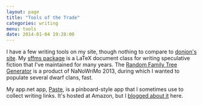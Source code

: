 ```yaml
---
layout: page
title: "Tools of the Trade"
categories: writing
menu: tools
date: 2014-01-04 19:28:00
---
```

I have a few writing tools on my site, though nothing to compare to [donjon's site](http://donjon.bin.sh).  My [sffms package](/sffms/) is a LaTeX document class for writing speculative fiction that I've maintained for many years.  The [Random Family Tree Generator](/tools/family-tree-generator/) is a product of NaNoWriMo 2013, during which I wanted to populate several dwarf clans, fast.

My app.net app, [Paste](http://paste-app.net), is a pinboard-style app that I sometimes use to collect writing links.  It's hosted at Amazon, but I [blogged about it](/blog/2013/09/13/paste/) here.
